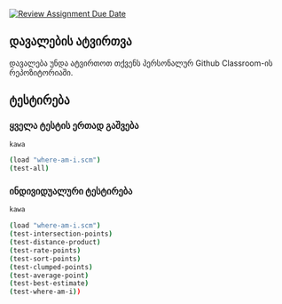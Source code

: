 [![Review Assignment Due Date](https://classroom.github.com/assets/deadline-readme-button-24ddc0f5d75046c5622901739e7c5dd533143b0c8e959d652212380cedb1ea36.svg)](https://classroom.github.com/a/vHZkTXEr)
## დავალების ატვირთვა
დავალება უნდა ატვირთოთ თქვენს პერსონალურ Github Classroom-ის რეპოზიტორიაში.

## ტესტირება
### ყველა ტესტის ერთად გაშვება
```sh
kawa

(load "where-am-i.scm")
(test-all)
```

### ინდივიდუალური ტესტირება
```sh
kawa

(load "where-am-i.scm")
(test-intersection-points)
(test-distance-product)
(test-rate-points)
(test-sort-points)
(test-clumped-points)
(test-average-point)
(test-best-estimate)
(test-where-am-i))
```
